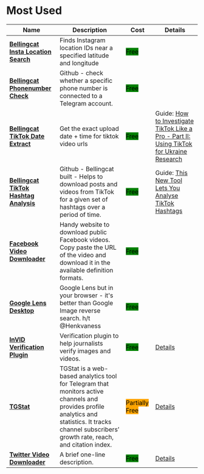 # Most Used

| Name | Description | Cost | Details |
| --- | --- | --- | --- |
| [**Bellingcat Insta Location Search**](https://github.com/bellingcat/instagram-location-search) | Finds Instagram location IDs near a specified latitude and longitude | <mark style="background-color:green;">Free</mark> |  |
| [**Bellingcat Phonenumber Check**](https://github.com/bellingcat/telegram-phone-number-checker) | Github - check whether a specific phone number is connected to a Telegram account. | <mark style="background-color:green;">Free</mark> |  |
| [**Bellingcat TikTok Date Extract**](https://bellingcat.github.io/tiktok-timestamp) | Get the exact upload date + time for tiktok video urls | <mark style="background-color:green;">Free</mark> | Guide: [How to Investigate TikTok Like a Pro - Part II: Using TikTok for Ukraine Research](https://www.bellingcat.com/resources/how-tos/2022/11/02/how-to-investigate-tiktok-using-tiktok-ukraine-research/)  |
| [**Bellingcat TikTok Hashtag Analysis**](https://github.com/bellingcat/tiktok-hashtag-analysis) | Github - Bellingcat built - Helps to download posts and videos from TikTok for a given set of hashtags over a period of time. | <mark style="background-color:green;">Free</mark> | Guide: [This New Tool Lets You Analyse TikTok Hashtags](https://www.bellingcat.com/resources/how-tos/2022/05/11/this-new-tool-lets-you-analyse-tiktok-hashtags/)                                              |
| [**Facebook Video Downloader**](http://fdown.net/) | Handy website to download public Facebook videos. Copy paste the URL of the video and download it in the available definition formats. | <mark style="background-color:green;">Free</mark> |  |
| [**Google Lens Desktop**](https://lens.google.com/search?p=) | Google Lens but in your browser - it's better than Google Image reverse search. h/t @Henkvaness | <mark style="background-color:green;">Free</mark> |  |
| [**InVID Verification Plugin**](https://www.invid-project.eu/tools-and-services/invid-verification-plugin/) | Verification plugin to help journalists verify images and videos. | <mark style="background-color:green;">Free</mark> | [Details](tools/invid/README.md) |
| [**TGStat**](https://tgstat.com/) | TGStat is a web-based analytics tool for Telegram that monitors active channels and provides profile analytics and statistics. It tracks channel subscribers’ growth rate, reach, and citation index. | <mark style="background-color:orange;">Partially Free</mark> | [Details](tools/tgstat/README.md) |
| [**Twitter Video Downloader**](https://twittervideodownloader.com/) | A brief one-line description. | <mark style="background-color:green;">Free</mark> | [Details](tools/twitter-video-downloader/README.md) |